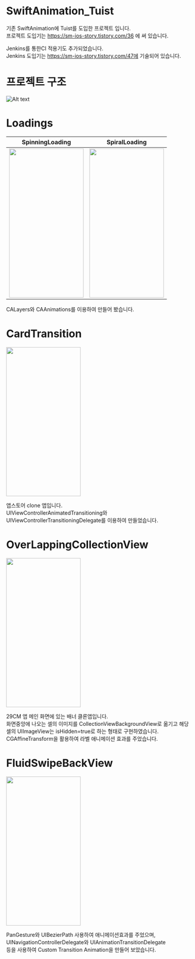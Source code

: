 
# SwiftAnimation_Tuist

기존 SwiftAnimation에 Tuist를 도입한 프로젝트 입니다.  
프로젝트 도입기는 https://sm-ios-story.tistory.com/36 에 써 있습니다. 

Jenkins를 통한CI 적용기도 추가되었습니다.   
Jenkins 도입기는 https://sm-ios-story.tistory.com/47에 기술되어 있습니다.   

프로젝트 구조 
=======
![Alt text](https://user-images.githubusercontent.com/39114237/218329029-8f19ad21-baa7-4865-a879-d23f88ecf852.png)


Loadings
=======
|SpinningLoading|SpiralLoading|
|---|---|
|<img src="https://user-images.githubusercontent.com/39114237/216038550-0430140f-a648-478d-98a6-f5e635bd203d.gif" width="200" height="400"/>|<img src="https://user-images.githubusercontent.com/39114237/216038311-4b7ed79c-cefa-4b7a-aead-e99e53e1fae7.gif" width="200" height="400"/>|

CALayers와 CAAnimations를 이용하여 만들어 봤습니다.


CardTransition
=======
<img src="https://user-images.githubusercontent.com/39114237/216034848-4febc1e7-730f-48b7-a957-177fc484517d.gif" width="200" height="400"/>

앱스토어 clone 앱입니다.  
UIViewControllerAnimatedTransitioning와 UIViewControllerTransitioningDelegate를 이용하여 만들었습니다.



OverLappingCollectionView
=======
<img src="https://user-images.githubusercontent.com/39114237/216813529-edb2b57e-437b-474f-8f33-15fa9296235b.gif" width="200" height="400"/>

29CM 앱 메인 화면에 있는 배너 클론앱입니다.  
화면중앙에 나오는 셀의 이미지를 CollectionViewBackgroundView로 옮기고 해당 셀의 UIImageView는 isHidden=true로 하는 형태로 구현하였습니다.  
CGAffineTransform을 활용하여 라벨 애니메이션 효과를 주었습니다.



FluidSwipeBackView
=======
<img src="https://user-images.githubusercontent.com/39114237/223111348-208513a7-bce3-4adb-a532-281dddb8d627.gif" width="200" height="400"/>

PanGesture와 UIBezierPath 사용하여 애니메이션효과를 주었으며, UINavigationControllerDelegate와 UIAnimationTransitionDelegate   
등을 사용하여 Custom Transition Animation을 만들어 보았습니다.   

